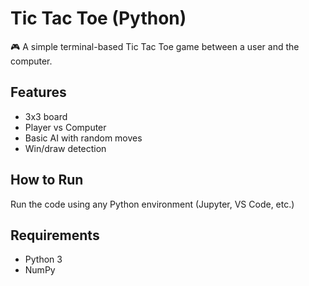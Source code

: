 # Tic Tac Toe (Python)

🎮 A simple terminal-based Tic Tac Toe game between a user and the computer.

## Features
- 3x3 board
- Player vs Computer
- Basic AI with random moves
- Win/draw detection

## How to Run
Run the code using any Python environment (Jupyter, VS Code, etc.)

## Requirements
- Python 3
- NumPy
